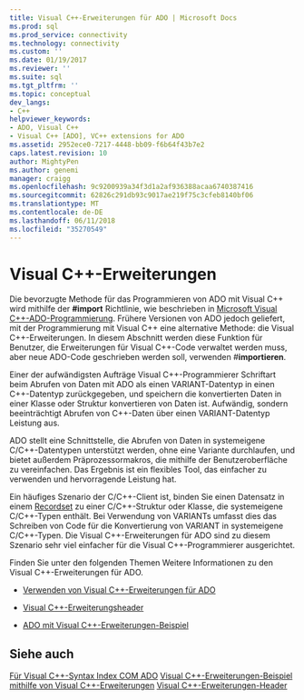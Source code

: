 ```yaml
---
title: Visual C++-Erweiterungen für ADO | Microsoft Docs
ms.prod: sql
ms.prod_service: connectivity
ms.technology: connectivity
ms.custom: ''
ms.date: 01/19/2017
ms.reviewer: ''
ms.suite: sql
ms.tgt_pltfrm: ''
ms.topic: conceptual
dev_langs:
- C++
helpviewer_keywords:
- ADO, Visual C++
- Visual C++ [ADO], VC++ extensions for ADO
ms.assetid: 2952ece0-7217-4448-bb09-f6b64f43b7e2
caps.latest.revision: 10
author: MightyPen
ms.author: genemi
manager: craigg
ms.openlocfilehash: 9c9200939a34f3d1a2af936388acaa6740387416
ms.sourcegitcommit: 62826c291db93c9017ae219f75c3cfeb8140bf06
ms.translationtype: MT
ms.contentlocale: de-DE
ms.lasthandoff: 06/11/2018
ms.locfileid: "35270549"
---
```

# <a name="visual-c-extensions"></a>Visual C++-Erweiterungen
Die bevorzugte Methode für das Programmieren von ADO mit Visual C++ wird mithilfe der **#import** Richtlinie, wie beschrieben in [Microsoft Visual C++-ADO-Programmierung](../../../ado/guide/appendixes/visual-c-ado-programming.md). Frühere Versionen von ADO jedoch geliefert, mit der Programmierung mit Visual C++ eine alternative Methode: die Visual C++-Erweiterungen. In diesem Abschnitt werden diese Funktion für Benutzer, die Erweiterungen für Visual C++-Code verwaltet werden muss, aber neue ADO-Code geschrieben werden soll, verwenden #**importieren**.

 Einer der aufwändigsten Aufträge Visual C++-Programmierer Schriftart beim Abrufen von Daten mit ADO als einen VARIANT-Datentyp in einen C++-Datentyp zurückgegeben, und speichern die konvertierten Daten in einer Klasse oder Struktur konvertieren von Daten ist. Aufwändig, sondern beeinträchtigt Abrufen von C++-Daten über einen VARIANT-Datentyp Leistung aus.

 ADO stellt eine Schnittstelle, die Abrufen von Daten in systemeigene C/C++-Datentypen unterstützt werden, ohne eine Variante durchlaufen, und bietet außerdem Präprozessormakros, die mithilfe der Benutzeroberfläche zu vereinfachen. Das Ergebnis ist ein flexibles Tool, das einfacher zu verwenden und hervorragende Leistung hat.

 Ein häufiges Szenario der C/C++-Client ist, binden Sie einen Datensatz in einem [Recordset](../../../ado/reference/ado-api/recordset-object-ado.md) zu einer C/C++-Struktur oder Klasse, die systemeigene C/C++-Typen enthält. Bei Verwendung von VARIANTs umfasst dies das Schreiben von Code für die Konvertierung von VARIANT in systemeigene C/C++-Typen. Die Visual C++-Erweiterungen für ADO sind zu diesem Szenario sehr viel einfacher für die Visual C++-Programmierer ausgerichtet.

 Finden Sie unter den folgenden Themen Weitere Informationen zu den Visual C++-Erweiterungen für ADO.

-   [Verwenden von Visual C++-Erweiterungen für ADO](../../../ado/guide/appendixes/using-visual-c-extensions.md)

-   [Visual C++-Erweiterungsheader](../../../ado/guide/appendixes/visual-c-extensions-header.md)

-   [ADO mit Visual C++-Erweiterungen-Beispiel](../../../ado/guide/appendixes/visual-c-extensions-example.md)

## <a name="see-also"></a>Siehe auch
 [Für Visual C++-Syntax Index COM ADO](../../../ado/reference/ado-api/ado-for-visual-c-syntax-index-for-com.md) [Visual C++-Erweiterungen-Beispiel](../../../ado/guide/appendixes/visual-c-extensions-example.md) [mithilfe von Visual C++-Erweiterungen](../../../ado/guide/appendixes/using-visual-c-extensions.md) [Visual C++-Erweiterungen-Header](../../../ado/guide/appendixes/visual-c-extensions-header.md)
